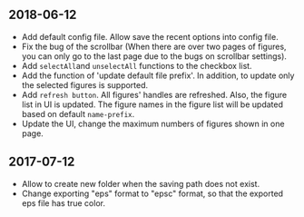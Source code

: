 ## 2018-06-12
- Add default config file. Allow save the recent options into config file.
- Fix the bug of the scrollbar (When there are over two pages of figures, you can only go to the last page due to the bugs on scrollbar settings).
- Add  `selectAll`and `unselectAll` functions to the checkbox list. 
- Add the function of 'update default file prefix'. In addition, to update only the selected figures is supported.
- Add `refresh button`. All figures' handles are refreshed. Also, the figure list in UI is updated. The figure names in the figure list will be updated based on default `name-prefix`.
- Update the UI, change the maximum numbers of figures shown in one page.


## 2017-07-12
- Allow to create new folder when the saving path does not exist.
- Change exporting "eps" format to "epsc" format, so that the exported eps file has true color.